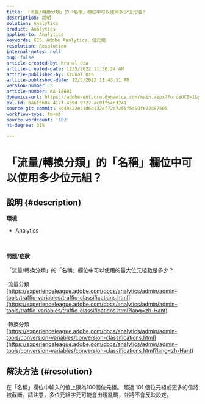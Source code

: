 ```yaml
---
title: 「流量/轉換分類」的「名稱」欄位中可以使用多少位元組？
description: 說明
solution: Analytics
product: Analytics
applies-to: Analytics
keywords: KCS、Adobe Analytics、位元組
resolution: Resolution
internal-notes: null
bug: false
article-created-by: Krunal Oza
article-created-date: 12/5/2022 11:26:24 AM
article-published-by: Krunal Oza
article-published-date: 12/5/2022 11:43:11 AM
version-number: 3
article-number: KA-18081
dynamics-url: https://adobe-ent.crm.dynamics.com/main.aspx?forceUCI=1&pagetype=entityrecord&etn=knowledgearticle&id=650ddda4-8f74-ed11-81aa-6045bd006c82
exl-id: ba6f5b04-417f-459d-9727-ac0ff54d3241
source-git-commit: 8d40422e31d6d132ef72a7255f5490fe72487505
workflow-type: tm+mt
source-wordcount: '102'
ht-degree: 31%

---
```


# 「流量/轉換分類」的「名稱」欄位中可以使用多少位元組？

## 說明 {#description}

<b>環境</b>
- Analytics

<br> <br><b>問題/症狀</b><br> <br>「流量/轉換分類」的「名稱」欄位中可以使用的最大位元組數是多少？<br> <br>·流量分類
[https://experienceleague.adobe.com/docs/analytics/admin/admin-tools/traffic-variables/traffic-classifications.html](https://experienceleague.adobe.com/docs/analytics/admin/admin-tools/traffic-variables/traffic-classifications.html?lang=zh-Hant)<br> <br>·轉換分類
[https://experienceleague.adobe.com/docs/analytics/admin/admin-tools/conversion-variables/conversion-classifications.html](https://experienceleague.adobe.com/docs/analytics/admin/admin-tools/conversion-variables/conversion-classifications.html?lang=zh-Hant)

## 解決方法 {#resolution}


在「名稱」欄位中輸入的值上限為100個位元組。 超過 101 個位元組或更多的值將被截斷。請注意，多位元組字元可能會出現亂碼，並將不會反映設定。
